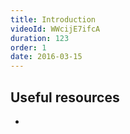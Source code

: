 ```yaml
---
title: Introduction
videoId: WWcijE7ifcA
duration: 123
order: 1
date: 2016-03-15
---
```



## Useful resources
* <a href="" target="_blank"></a>
